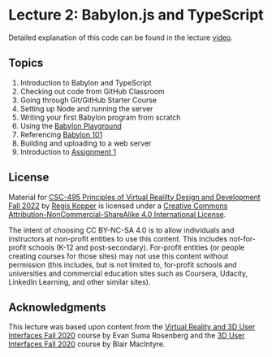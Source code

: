 # Lecture 2: Babylon.js and TypeScript

Detailed explanation of this code can be found in the lecture [video](https://mediaspace.umn.edu/media/1_5f2r6ocd).

## Topics

1. Introduction to Babylon and TypeScript
2. Checking out code from GitHub Classroom
3. Going through Git/GitHub Starter Course
4. Setting up Node and running the server
5. Writing your first Babylon program from scratch
6. Using the [Babylon Playground](https://playground.babylonjs.com/)
7. Referencing [Babylon 101](https://doc.babylonjs.com/babylon101/)
8. Building and uploading to a web server
9. Introduction to [Assignment 1](https://github.com/CSCI-5619-Fall-2020/Assignment-1)

## License

Material for [CSC-495 Principles of Virtual Realilty Design and Development Fall 2022](https://github.com/csc495-vr-f2022/) by [Regis Kopper](https://regiskopper.com/) is licensed under a [Creative Commons Attribution-NonCommercial-ShareAlike 4.0 International License](http://creativecommons.org/licenses/by-nc-sa/4.0/).

The intent of choosing CC BY-NC-SA 4.0 is to allow individuals and instructors at non-profit entities to use this content.  This includes not-for-profit schools (K-12 and post-secondary). For-profit entities (or people creating courses for those sites) may not use this content without permission (this includes, but is not limited to, for-profit schools and universities and commercial education sites such as Coursera, Udacity, LinkedIn Learning, and other similar sites).   

## Acknowledgments

This lecture was based upon content from the [Virtual Reality and 3D User Interfaces Fall 2020](https://github.com/CSCI-5619-Fall-2020) course by Evan Suma Rosenberg and the [3D User Interfaces Fall 2020](https://github.blairmacintyre.me/3dui-class-f20) course by Blair MacIntyre.
